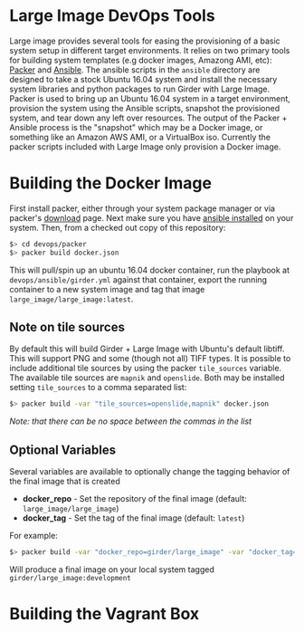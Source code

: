 # Large Image DevOps Tools 

Large image provides several tools for easing the provisioning of a basic system setup in different target environments. It relies on two primary tools for building system templates (e.g docker images, Amazong AMI, etc): [Packer](https://www.packer.io/) and [Ansible](http://docs.ansible.com/ansible/latest/index.html). The ansible scripts in the ```ansible``` directory are designed to take a stock Ubuntu 16.04 system and install the necessary system libraries and python packages to run Girder with Large Image. Packer is used to bring up an Ubuntu 16.04 system in a target environment,  provision the system using the Ansible scripts,  snapshot the provisioned system,  and tear down any left over resources. The output of the Packer + Ansible process is the "snapshot"  which may be a Docker image, or something like an Amazon AWS AMI,  or a VirtualBox iso. Currently the packer scripts included with Large Image only provision a Docker image.


# Building the Docker Image

First install packer,  either through your system package manager or via packer's [download](https://www.packer.io/downloads.html) page. Next make sure you have [ansible installed](http://docs.ansible.com/ansible/latest/intro_installation.html) on your system. Then, from a checked out copy of this repository:

```sh
$> cd devops/packer
$> packer build docker.json
```

This will pull/spin up an ubuntu 16.04 docker container,  run the playbook at ```devops/ansible/girder.yml``` against that container,  export the running container to a new system image and tag that image ```large_image/large_image:latest```.

## Note on tile sources

By default this will build Girder + Large Image with Ubuntu's default libtiff. This will support PNG and some (though not all) TIFF types.  It is possible to include additional tile sources by using the packer ```tile_sources``` variable. The available tile sources are ```mapnik``` and ```openslide```.  Both may be installed setting ```tile_sources``` to a comma separated list:

```sh
$> packer build -var "tile_sources=openslide,mapnik" docker.json
```

_Note: that there can be no space between the commas in the list_

## Optional Variables

Several variables are available to optionally change the tagging behavior of the final image that is created

+ **docker_repo** - Set the repository of the final image (default: ```large_image/large_image```)
+ **docker_tag** - Set the tag of the final image (default: ```latest```)

For example:

```sh
$> packer build -var "docker_repo=girder/large_image" -var "docker_tag=development" docker.json
```

Will produce a final image on your local system tagged ```girder/large_image:development```


# Building the Vagrant Box
